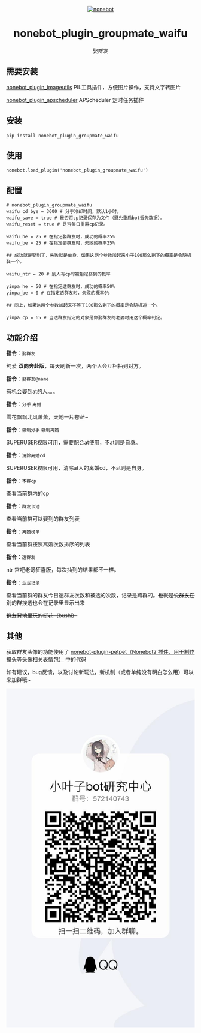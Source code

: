 <p align="center">
  <a href="https://v2.nonebot.dev/"><img src="https://v2.nonebot.dev/logo.png" width="200" height="200" alt="nonebot"></a>
</p>
<div align="center">

# nonebot_plugin_groupmate_waifu

娶群友

</div>

## 需要安装
[nonebot_plugin_imageutils](https://github.com/noneplugin/nonebot-plugin-imageutils) PIL工具插件，方便图片操作，支持文字转图片

[nonebot_plugin_apscheduler](https://github.com/nonebot/plugin-apscheduler) APScheduler 定时任务插件
## 安装
    pip install nonebot_plugin_groupmate_waifu
## 使用
    nonebot.load_plugin('nonebot_plugin_groupmate_waifu')
## 配置
    # nonebot_plugin_groupmate_waifu
    waifu_cd_bye = 3600 # 分手冷却时间，默认1小时。
    waifu_save = true # 是否将cp记录保存为文件（避免重启bot丢失数据）。
    waifu_reset = true # 是否每日重置cp记录。
	
    waifu_he = 25 # 在指定娶群友时，成功的概率25%
    waifu_be = 25 # 在指定娶群友时，失败的概率25%
    
    ## 成功就是娶到了，失败就是单身。如果这两个参数加起来小于100那么剩下的概率是会随机娶一个。
    
    waifu_ntr = 20 # 别人有cp时被指定娶到的概率
    
    yinpa_he = 50 # 在指定透群友时，成功的概率50%
    yinpa_be = 0 # 在指定透群友时，失败的概率0%
    
    ## 同上，如果这两个参数加起来不等于100那么剩下的概率是会随机透一个。
    
    yinpa_cp = 65 # 当透群友指定的对象是你娶群友的老婆时用这个概率判定。
    
## 功能介绍

__指令__：`娶群友`

纯爱 __双向奔赴版__，每天刷新一次，两个人会互相抽到对方。

__指令__：`娶群友@name`

有机会娶到at的人。。。

__指令__：`分手` `离婚`

雪花飘飘北风萧萧，天地一片苍茫~

__指令__：`强制分手` `强制离婚`

SUPERUSER权限可用，需要配合at使用，不at则是自身。

__指令__：`清除离婚cd`

SUPERUSER权限可用，清除at人的离婚cd，不at则是自身。

__指令__：`本群cp`

查看当前群内的cp

__指令__：`群友卡池`

查看当前群可以娶到的群友列表

__指令__：`离婚榜单`

查看当前群按照离婚次数排序的列表

__指令__：`透群友`

ntr ~~宫吧老哥狂喜版~~，每次抽到的结果都不一样。

__指令__：`涩涩记录`

查看当前群的群友今日透群友次数和被透的次数，记录是跨群的。~~也就是说群友在别的群挨透也会在记录里显示出来~~

~~群友背地里玩的挺花（bushi）~~
    
## 其他

获取群友头像的功能使用了 [nonebot-plugin-petpet（Nonebot2 插件，用于制作摸头等头像相关表情包）](https://github.com/noneplugin/nonebot-plugin-petpet) 中的代码

如有建议，bug反馈，以及讨论新玩法，新机制（或者单纯没有明白怎么用）可以来加群哦~

![群号](https://github.com/KarisAya/nonebot_plugin_game_collection/blob/master/%E9%99%84%E4%BB%B6/qrcode_1665028285876.jpg)
